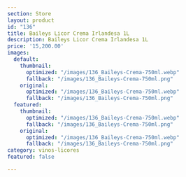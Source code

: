 ```yaml
---
section: Store
layout: product
id: "136"
title: Baileys Licor Crema Irlandesa 1L
description: Baileys Licor Crema Irlandesa 1L
price: '15,200.00'
images:
  default:
    thumbnail:
      optimized: "/images/136_Baileys-Crema-750ml.webp"
      fallback: "/images/136_Baileys-Crema-750ml.png"
    original:
      optimized: "/images/136_Baileys-Crema-750ml.webp"
      fallback: "/images/136_Baileys-Crema-750ml.png"
  featured:
    thumbnail:
      optimized: "/images/136_Baileys-Crema-750ml.webp"
      fallback: "/images/136_Baileys-Crema-750ml.png"
    original:
      optimized: "/images/136_Baileys-Crema-750ml.webp"
      fallback: "/images/136_Baileys-Crema-750ml.png"
category: vinos-licores
featured: false

---
```

